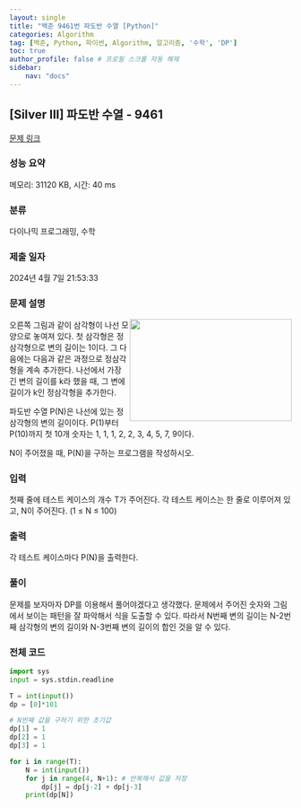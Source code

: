 ```yaml
---
layout: single
title: "백준 9461번 파도반 수열 [Python]"
categories: Algorithm
tag: [백준, Python, 파이썬, Algorithm, 알고리즘, '수학', 'DP']
toc: true
author_profile: false # 프로필 스크롤 자동 해제
sidebar:
    nav: "docs"
---
```

## [Silver III] 파도반 수열 - 9461 

[문제 링크](https://www.acmicpc.net/problem/9461) 

### 성능 요약

메모리: 31120 KB, 시간: 40 ms

### 분류

다이나믹 프로그래밍, 수학

### 제출 일자

2024년 4월 7일 21:53:33

### 문제 설명

<p><img alt="" src="https://www.acmicpc.net/upload/images/pandovan.png" style="float:right; height:182px; width:289px">오른쪽 그림과 같이 삼각형이 나선 모양으로 놓여져 있다. 첫 삼각형은 정삼각형으로 변의 길이는 1이다. 그 다음에는 다음과 같은 과정으로 정삼각형을 계속 추가한다. 나선에서 가장 긴 변의 길이를 k라 했을 때, 그 변에 길이가 k인 정삼각형을 추가한다.</p>

<p>파도반 수열 P(N)은 나선에 있는 정삼각형의 변의 길이이다. P(1)부터 P(10)까지 첫 10개 숫자는 1, 1, 1, 2, 2, 3, 4, 5, 7, 9이다.</p>

<p>N이 주어졌을 때, P(N)을 구하는 프로그램을 작성하시오.</p>

### 입력 

 <p>첫째 줄에 테스트 케이스의 개수 T가 주어진다. 각 테스트 케이스는 한 줄로 이루어져 있고, N이 주어진다. (1 ≤ N ≤ 100)</p>

### 출력 

 <p>각 테스트 케이스마다 P(N)을 출력한다.</p>

### 풀이
 <p>문제를 보자마자 DP를 이용해서 풀어야겠다고 생각했다. 문제에서 주어진 숫자와 그림에서 보이는 패턴을 잘 파악해서 식을 도출할 수 있다. 따라서 N번째 변의 길이는 N-2번째 삼각형의 변의 길이와 N-3번째 변의 길이의 합인 것을 알 수 있다. </p>

### 전체 코드
~~~python
import sys
input = sys.stdin.readline

T = int(input())
dp = [0]*101

# N번째 값을 구하기 위한 초기값
dp[1] = 1
dp[2] = 1
dp[3] = 1

for i in range(T):
    N = int(input())
    for j in range(4, N+1): # 반복해서 값을 저장
        dp[j] = dp[j-2] + dp[j-3]
    print(dp[N])
~~~